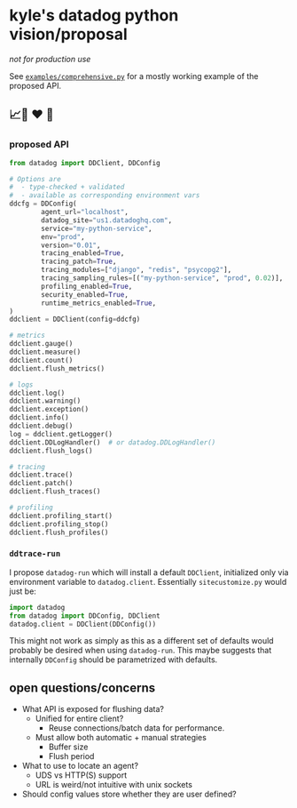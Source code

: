 # kyle's datadog python vision/proposal

_not for production use_

See [`examples/comprehensive.py`](examples/comprehensive.py) for a mostly
working example of the proposed API.

## 📈🐶 ❤️  🐍


### proposed API


```python
from datadog import DDClient, DDConfig

# Options are
#  - type-checked + validated
#  - available as corresponding environment vars
ddcfg = DDConfig(
        agent_url="localhost",
        datadog_site="us1.datadoghq.com",
        service="my-python-service",
        env="prod",
        version="0.01",
        tracing_enabled=True,
        tracing_patch=True,
        tracing_modules=["django", "redis", "psycopg2"],
        tracing_sampling_rules=[("my-python-service", "prod", 0.02)],
        profiling_enabled=True,
        security_enabled=True,
        runtime_metrics_enabled=True,
)
ddclient = DDClient(config=ddcfg)

# metrics
ddclient.gauge()
ddclient.measure()
ddclient.count()
ddclient.flush_metrics()

# logs
ddclient.log()
ddclient.warning()
ddclient.exception()
ddclient.info()
ddclient.debug()
log = ddclient.getLogger()
ddclient.DDLogHandler()  # or datadog.DDLogHandler()
ddclient.flush_logs()

# tracing
ddclient.trace()
ddclient.patch()
ddclient.flush_traces()

# profiling
ddclient.profiling_start()
ddclient.profiling_stop()
ddclient.flush_profiles()
```


### `ddtrace-run`

I propose `datadog-run` which will install a default `DDClient`, initialized only via environment variable
to `datadog.client`. Essentially `sitecustomize.py` would just be:

```python
import datadog
from datadog import DDConfig, DDClient
datadog.client = DDClient(DDConfig())
```

This might not work as simply as this as a different set of defaults would probably be desired when
using `datadog-run`. This maybe suggests that internally `DDConfig` should be parametrized with defaults.


## open questions/concerns


- What API is exposed for flushing data?
  - Unified for entire client?
    - Reuse connections/batch data for performance.
  - Must allow both automatic + manual strategies
    - Buffer size
    - Flush period
- What to use to locate an agent?
  - UDS vs HTTP(S) support
  - URL is weird/not intuitive with unix sockets
- Should config values store whether they are user defined?

